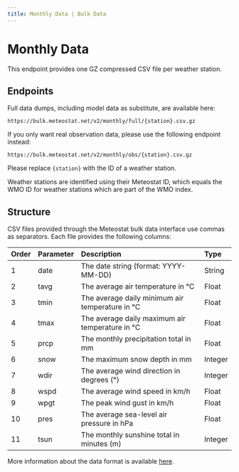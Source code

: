 ```yaml
---
title: Monthly Data | Bulk Data
---
```


# Monthly Data

This endpoint provides one GZ compressed CSV file per weather station.

## Endpoints

Full data dumps, including model data as substitute, are available here:

```
https://bulk.meteostat.net/v2/monthly/full/{station}.csv.gz
```

If you only want real observation data, please use the following endpoint instead:

```
https://bulk.meteostat.net/v2/monthly/obs/{station}.csv.gz
```

Please replace `{station}` with the ID of a weather station.

Weather stations are identified using their Meteostat ID, which equals the WMO ID for weather stations which are part of the WMO index.

## Structure

CSV files provided through the Meteostat bulk data interface use commas as separators. Each file provides the following columns:

| **Order** | **Parameter** | **Description**                                 | **Type** |
|:----------|:--------------|:------------------------------------------------|:---------|
| 1         | date          | The date string (format: YYYY-MM-DD)            | String   |
| 2         | tavg          | The average air temperature in °C               | Float    |
| 3         | tmin          | The average daily minimum air temperature in °C | Float    |
| 4         | tmax          | The average daily maximum air temperature in °C | Float    |
| 5         | prcp          | The monthly precipitation total in mm           | Float    |
| 6         | snow          | The maximum snow depth in mm                    | Integer  |
| 7         | wdir          | The average wind direction in degrees (°)       | Integer  |
| 8         | wspd          | The average wind speed in km/h                  | Float    |
| 9         | wpgt          | The peak wind gust in km/h                      | Float    |
| 10        | pres          | The average sea-level air pressure in hPa       | Float    |
| 11        | tsun          | The monthly sunshine total in minutes (m)       | Integer  |

More information about the data format is available [here](/docs/formats.html).
